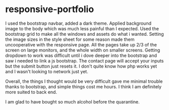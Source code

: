 # responsive-portfolio
I used the bootstrap navbar, added a dark theme. Applied background image to the body which was much less painful than I expected. Used the bootstrap grid to make all the windows and assets do what i wanted. Setting the image sizes in the style sheet for some reason made them uncooperative with the responsive page. All the pages take up 2/3 of the screen on large monitors, and the whole width on smaller screens. Getting dropdown to work was difficult until i dove deeper into the bootstrap and saw i needed to link a js bootstrap. The contact page will accept your inputs but the submit button just resets it. I don't quite know how php works yet and I wasn't looking to network just yet. 

Overall, the things I thought would be very difficult gave me minimal trouble thanks to bootstrap, and simple things cost me hours. I think I am definitely more suited to back end.

I am glad to have bought so much alcohol before the quarantine.